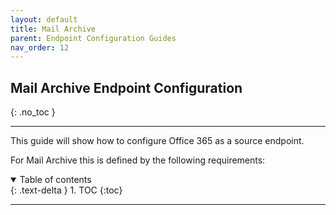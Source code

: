 ```yaml
---
layout: default
title: Mail Archive
parent: Endpoint Configuration Guides
nav_order: 12
---
```


## Mail Archive Endpoint Configuration
{: .no_toc }

---

This guide will show how to configure Office 365 as a source endpoint. 

For Mail Archive this is defined by the following requirements:

<a name="top"></a>
<details open markdown="block">
  <summary>
    Table of contents
  </summary>
  {: .text-delta }
1. TOC
{:toc}
</details>

---
